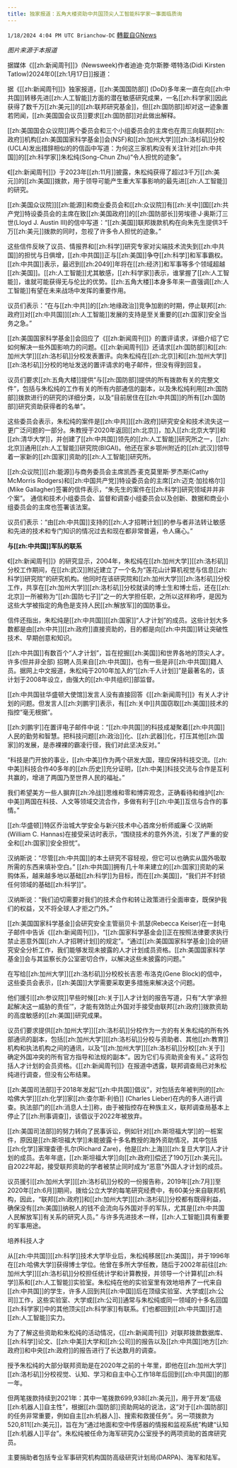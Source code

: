 ```yaml
---
title: 独家报道：五角大楼资助中共国顶尖人工智能科学家一事面临质询
---
```

`1/18/2024 4:04 PM UTC Brianchow-DC` [轉載自GNews](https://gnews.org/articles/2232466)

*图片来源于本报道*

据媒体《[[zh:新闻周刊]]》(Newsweek)作者迪迪·克尔斯滕·塔特洛(Didi Kirsten Tatlow)2024年0[[zh:1月17日]]报道：

据《[[zh:新闻周刊]]》独家报道，[[zh:美国国防部]] (DoD)多年来一直在向[[zh:中共国]]转移先进[[zh:人工智能]]方面的潜在敏感研究成果，一名[[zh:科学家]]因此获得了数千万[[zh:美元]]的[[zh:联邦研究基金]]，但[[zh:国防部]]却对这一迹象置若罔闻，[[zh:美国国会议员]]要求[[zh:国防部]]对此做出解释。

[[zh:美国国会众议院]]两个委员会和三个小组委员会的主席也在周三向联邦[[zh:政府]]机构[[zh:美国国家科学基金]]会(NSF)和[[zh:加州大学]][[zh:洛杉矶]]分校(UCLA)发出措辞相似的的信函中写道：为何这三家机构没有关注针对[[zh:中共国]]的[[zh:科学家]]朱松纯(Song-Chun Zhu)“令人担忧的迹象”。

《[[zh:新闻周刊]]》于2023年[[zh:11月]]披露，朱松纯获得了超过3千万[[zh:美元]]的[[zh:美国]]拨款，用于领导可能产生重大军事影响的最先进[[zh:人工智能]]的研究。

[[zh:美国众议院]][[zh:能源]]和商业委员会和[[zh:众议院]]有[[zh:关中]]国[[zh:共产党]]特设委员会的主席在致[[zh:美国政府]]的[[zh:国防部长]]劳埃德·J·奥斯汀三世(Lloyd J. Austin III)的信中写道：“[[zh:美国]]联邦拨款机构在向朱先生提供3千万[[zh:美元]]拨款的同时，忽视了许多令人担忧的迹象。”

这些信件反映了议员、情报界和[[zh:科学]]研究专家对尖端技术流失到[[zh:中共国]]的担忧与日俱增，[[zh:中共国]]正与[[zh:美国]]争夺[[zh:科学]]和军事霸权。[[zh:中共国]]表示，最迟到[[zh:2049]]年将在[[zh:经济]]和军事等多个领域超越[[zh:美国]]。[[zh:人工智能]]尤其敏感，[[zh:科学家]]表示，谁掌握了[[zh:人工智能]]，谁就可能获得无与伦比的优势。[[zh:五角大楼]]本身多年来一直强调[[zh:人工智能]]有望在未来战场中发挥的重要作用。

议员们表示：“在与[[zh:中共]]的[[zh:地缘政治]]竞争加剧的时期，停止联邦[[zh:政府]]对[[zh:中共国]][[zh:人工智能]]发展的支持是至关重要的[[zh:国家]]安全当务之急。”

[[zh:美国国家科学基金]]会回应了《[[zh:新闻周刊]]》的置评请求，详细介绍了它如何解决一些外国影响力的问题。《[[zh:新闻周刊]]》还请求[[zh:国防部]]和[[zh:加州大学]][[zh:洛杉矶]]分校发表置评。向朱松纯在[[zh:北京]]和[[zh:加州大学]][[zh:洛杉矶]]分校的地址发送的置评请求的电子邮件，但没有得到回复。

议员们要求[[zh:五角大楼]]提供“与[[zh:国防部]]提供的所有拨款有关的完整文件”，包括与朱松纯的工作有关的所有内部通信的副本，以及朱松纯利用[[zh:国防部]]拨款进行的研究的详细分类，以及“目前居住在[[zh:中共国]]的所有[[zh:国防部]]研究资助获得者的名单”。

这些委员会表示，朱松纯的案件是[[zh:中共]][[zh:政府]]研究安全和技术流失这一更广泛问题的一部分。朱教授于2020年返回[[zh:北京]]，加入[[zh:北京大学]]和[[zh:清华大学]]，并创建了[[zh:中共国]]领先的[[zh:人工智能]]研究所之一，[[zh:北京]]通用[[zh:人工智能]]研究院(BIGAI)。他还在家乡鄂州附近的[[zh:武汉]]领导着一家新的[[zh:国家]]资助的[[zh:人工智能]]研究所。

[[zh:众议院]][[zh:能源]]与商务委员会主席凯西·麦克莫里斯·罗杰斯(Cathy McMorris Rodgers)和[[zh:中国共产党]]特设委员会的主席[[zh:迈克·加拉格尔]] (Mike Gallagher)签署的信件表示，“朱先生的案件在[[zh:科学]]研究领域并并非个案”。 通信和技术小组委员会、监督和调查小组委员会以及创新、数据和商业小组委员会的主席也签署该法案。

议员们表示：“由[[zh:中共国]]支持的[[zh:人才招聘计划]]的参与者非法转让敏感和先进的技术和专门知识的情况过去和现在都非常普遍，令人痛心。”

**与[[zh:中共国]]军队的联系**

《[[zh:新闻周刊]]》的研究显示，2004年，朱松纯在[[zh:加州大学]][[zh:洛杉矶]]分校工作期间，在[[zh:武汉]]附近建立了一个名为“莲花山计算机视觉与信息[[zh:科学]]研究院”的研究机构。他同时在该研究院和[[zh:加州大学]][[zh:洛杉矶]]分校工作，共享在[[zh:加州大学]][[zh:洛杉矶]]分校就读的博士生和博士后，还在[[zh:北京]]一所被称为“[[zh:国防七子]]”之一的大学担任职，之所以这样称呼，是因为这些大学被指定的角色是支持人民[[zh:解放军]]的国防事业。

信件还指出，朱松纯是[[zh:中共国]][[zh:国家]]“人才计划”的成员。这些计划大多数都是由[[zh:中共]][[zh:政府]]直接资助的，目的都是向[[zh:中共国]]转让突破性技术、早期创意和知识。

[[zh:中共国]]有数百个“人才计划”，旨在挖掘[[zh:美国]]和世界各地的顶尖人才。许多(但并非全部) 招聘人员来自[[zh:中共国]]，也有一些是非[[zh:中共国]]籍人员。据网上中文报道，朱松纯于2010年加入的“[[zh:千人计划]]”是最著名的，该计划于2008年设立，由强大的[[zh:中共组织]]部监督。

[[zh:中共国驻华盛顿大使馆]]发言人没有直接回答《[[zh:新闻周刊]]》有关人才计划的问题。但发言人[[zh:刘鹏宇]]表示，有[[zh:关中]]共国窃取[[zh:美国]]技术的指控“毫无根据”。

[[zh:刘鹏宇]]在置评电子邮件中说：“[[zh:中共国]]的科技成凝聚着[[zh:中共国]]人民的勤劳和智慧。把科技问题[[zh:政治]]化、[[zh:武器]]化，打压其他[[zh:国家]]的发展，是赤裸裸的霸凌行径，我们对此坚决反对。”

“科技是门开放的事业，[[zh:中美]]作为两个研发大国，理应保持科技交流。[[zh:中美]]科技合作40多年的[[zh:历史]]充分证明，[[zh:中美]]科技交流与合作是互利共赢的，增进了两国乃至世界人民的福祉。”

我们希望美方一些人摒弃[[zh:冷战]]思维和零和博弈观念，正确看待和维护[[zh:中美]]两国在科技、人文等领域交流合作，多做有利于[[zh:中美]]互信与合作的事情。”

[[zh:华盛顿]]特区乔治城大学安全与新兴技术中心首席分析师威廉·C·汉纳斯(William C. Hannas)在接受采访时表示，“围绕技术的意外外流，引发了严重的安全和[[zh:国家]]安全担忧”。

汉纳斯说：“尽管[[zh:中共国]]的本土研究不容轻视，但它可以也确实从国外吸取所需的东西来填补空白。” [[zh:中共国]]拥有几十年来建立的[[zh:国家]]资助的采购体系，越来越多地以基础[[zh:科学]]为目标，而在[[zh:美国]]，“我们并不封锁任何领域的基础[[zh:科学]]”。

汉纳斯说：“我们迫切需要对我们的技术合作和转让政策进行全面审查，既保护我们的权益，又不将全球人才拒之门外。”

[[zh:美国国家科学基金]]会研究安全主管丽贝卡·凯瑟(Rebecca Keiser)在一封电子邮件中告诉《[[zh:新闻周刊]]》，“[[zh:国家科学基金会]]正在按照法律要求执行禁止恶意外国[[zh:人才招聘计划]]的规定”。“通过[[zh:美国国家科学基金]]会的研究安全分析工作，我们能够发现未披露的人才计划成员资格。[[zh:美国国家科学基金]]会与其监察长办公室密切合作，以解决这些未披露的问题。”

在写给[[zh:加州大学]][[zh:洛杉矶]]分校校长吉恩·布洛克(Gene Block)的信中，这些委员会表示，[[zh:美国]]大学需要采取更多措施来解决这个问题。

他们援引[[zh:参议院]]早些时候[[zh:关于]]人才计划的报告写道，只有“大学‘承担起解决这一威胁的责任’”，才能有效防止外国对手接受由联邦[[zh:政府]]拨款资助的高度敏感的[[zh:美国]]研究成果。

议员们要求提供[[zh:加州大学]][[zh:洛杉矶]]分校作为一方的有关朱松纯的所有外部通讯的副本，包括[[zh:加州大学]][[zh:洛杉矶]]分校与资助者、其他[[zh:教育]]机构和执法机构之间的通讯，以及“[[zh:加州大学]][[zh:洛杉矶]]分校[[zh:关于]]确定外国冲突的所有官方指导和法规的副本”。因为它们与资助资金有关。” 这将包括人才计划的会员资格。《[[zh:新闻周刊]]》在报道中透露，联邦调查局已对朱松纯进行调查，但没有公布结果。

[[zh:美国司法部]]于2018年发起“[[zh:中共国]]倡议”，对包括去年被判刑的[[zh:哈佛大学]][[zh:化学]]家[[zh:查尔斯·利伯]] (Charles Lieber)在内的多人进行调查。执法部门的[[zh:消息人士]]称，由于被指控存在种族主义，联邦调查局基本上停止了[[zh:刑事调查]]，该倡议于2022年被放弃。

[[zh:美国司法部]]的努力转向了民事诉讼，例如针对[[zh:斯坦福大学]]的一桩案件，原因是[[zh:斯坦福大学]]未能披露十多名教授的海外资助情况，其中包括[[zh:化学]]家理查德·扎尔(Richard Zare)，他是[[zh:上海]][[zh:复旦大学]]人才计划的成员。去年年底，[[zh:斯坦福大学]]向[[zh:政府]]偿还了190万[[zh:美元]]。自2022年起，接受联邦资助的学者被禁止同时成为“恶意”外国人才计划的成员。

议员援引[[zh:加州大学]][[zh:洛杉矶]]分校的一份报告称，2019年[[zh:7月]]至2020年[[zh:6月]]期间，拨给公立大学的每笔研究经费中，有60美分来自联邦机构，因此，“联邦[[zh:政府]]和[[zh:加州大学]][[zh:洛杉矶]]分校都有既得利益，确保没有[[zh:美国]]纳税人的钱不会流向与外国对手的军队，尤其是[[zh:中共国人民解放军]]有关系的研究人员。” 与许多先进技术一样，[[zh:人工智能]]具有重要的军事用途。

培养科技人才

从[[zh:中共国]][[zh:科学]]技术大学毕业后，朱松纯移居[[zh:美国]]，并于1996年在[[zh:哈佛大学]]获得博士学位。他曾在多所大学任教，随后于2002年前往[[zh:加州大学]][[zh:洛杉矶]]分校担任统计学和计算教授，并领导一个计算机[[zh:科学]]系和[[zh:人工智能]]实验室。朱松纯在他的实验室里有效地培养了一代来自[[zh:中共国]]的学生，许多人回到共[[zh:中国]]后在顶级实验室、大学或[[zh:公司]]工作，这些实验室、大学或[[zh:公司]]通常与朱松纯或同一领域的十多名回国[[zh:科学家]]中的其他顶尖[[zh:科学家]]有联系。们也都回到[[zh:中共国]]打造[[zh:人工智能]]实力。

为了了解这些资助和朱松纯的活动情况，《[[zh:新闻周刊]]》对联邦拨款数据库、[[zh:科学]]论文、[[zh:中美]]大学和[[zh:公司]]的报告以及[[zh:中共国]]地方[[zh:政府]]和中央[[zh:政府]]的报告进行了长达数月的调查。

授予朱松纯的大部分联邦资助是在2020年之前的十年里，即他在[[zh:加州大学]][[zh:洛杉矶]]分校视觉、认知、学习和自主中心工作18年后回到[[zh:中共国]]的那一年。

但两笔拨款持续到2021年：其中一笔拨款699,938[[zh:美元]]，用于开发“高级[[zh:机器人]]自主性”，根据[[zh:国防部]]资助网站的说法，这“对于[[zh:国防部]]的任务非常重要，例如自主[[zh:机器人]]、搜索和救援任务”。另一项拨款为520,811[[zh:美元]]，旨在为“通过地面和空中传感器的情报和监视系统”构建“认知[[zh:机器人]]平台”。朱松纯被任命为海军研究办公室授予的两项资助的首席研究员。

主要捐助者包括专业军事研究机构国防高级研究计划局(DARPA)、海军和陆军。

